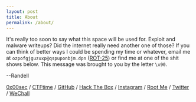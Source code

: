 ```yaml
---
layout: post
title: About
permalink: /about/
---
```


It's really too soon to say what this space will be used for. Exploit and malware writeups? Did the internet really need another one of those? If you can think of better ways I could be spending my time or whatever, email me at `ozpofgjguzuxp@qspuponbjm.dpn` ([ROT-25](http://theblob.org/rot.cgi)) or find me at one of the shit shows below. This message was brought to you by the letter `\x90`.

--Randell

[0x00sec](https://0x00sec.org/u/nyonefiftytwo) / 
[CTFtime](https://ctftime.org/user/43989) / 
[GitHub](https://github.com/nyonefiftytwo) / 
[Hack The Box](https://www.hackthebox.eu/profile/60060) /
[Instagram](https://www.instagram.com/nyonefiftytwo/) /
[Root Me](https://www.root-me.org/nyonefiftytwo) /
[Twitter](https://twitter.com/nyonefiftytwo) /
[WeChall](http://www.wechall.net//profile/nyonefiftytwo)
